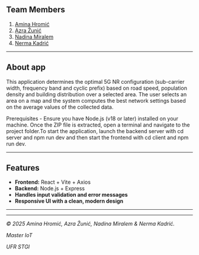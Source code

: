 ## Team Members
1. [Amina Hromić](https://github.com/AHromic1)
2. [Azra Žunić](https://github.com/azunic3)
3. [Nadina Miralem](https://github.com/nmiralem1)
4. [Nerma Kadrić](https://github.com/nkadric1)
---
## About app
This application determines the optimal 5G NR configuration (sub-carrier width, frequency band and cyclic prefix) based on road speed, population density and building distribution over a selected area. The user selects an area on a map and the system computes the best network settings based on the average values of the collected data.

Prerequisites - Ensure you have Node.js (v18 or later)  installed on your machine.
Once the ZIP file is extracted, open a terminal and navigate to the project folder.To start the application, launch the backend server with cd server and npm run dev and then start the frontend with cd client and npm run dev.

---

##  Features
-  **Frontend:** React + Vite + Axios  
-  **Backend:** Node.js + Express  
-  **Handles input validation and error messages**  
-  **Responsive UI with a clean, modern design**
  
---
----------------

*© 2025 Amina Hromić, Azra Žunić, Nadina Miralem & Nerma Kadrić.*

*Master IoT*

*UFR STGI*

